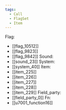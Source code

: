 ```yaml
---
tags:
  - Call
  - FlagSet
  - Item
---
```

Flag:
- [[flag_10512]]
- [[flag_9823]]
- [[flag_9842]]
Sound:
- [[sound_23]]
System:
- [[system_40]]
Item:
- [[item_225]]
- [[item_226]]
- [[item_227]]
- [[item_228]]
- [[item_229]]
Field_party:
- [[field_party_0]]
Fn:
- [[u7001_function16]]
